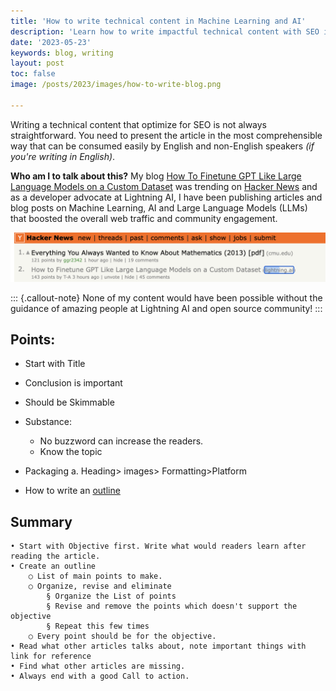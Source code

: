 ```yaml
---
title: 'How to write technical content in Machine Learning and AI'
description: 'Learn how to write impactful technical content with SEO in mind'
date: '2023-05-23'
keywords: blog, writing
layout: post
toc: false
image: /posts/2023/images/how-to-write-blog.png

---
```


Writing a technical content that optimize for SEO is not always straightforward. You need to present the article in the most comprehensible way that can be consumed easily by English and non-English speakers *(if you're writing in English)*.

**Who am I to talk about this?** My blog [How To Finetune GPT Like Large Language Models on a Custom Dataset](https://lightning.ai/pages/blog/how-to-finetune-gpt-like-large-language-models-on-a-custom-dataset/) was trending on [Hacker News](https://news.ycombinator.com/item?id=36068850) and as a developer advocate at Lightning AI, I have been publishing articles and blog posts on Machine Learning, AI and Large Language Models (LLMs) that boosted the overall web traffic and community engagement.

![](/posts/2023/images/hn-trending.png)

::: {.callout-note}
None of my content would have been possible without the guidance of amazing people at Lightning AI and open source community!
:::


## Points:
  * Start with Title
  * Conclusion is important
  * Should be Skimmable

  * Substance:
    * No buzzword can increase the readers.
    * Know the topic
  * Packaging
		a. Heading> images> Formatting>Platform
  * How to write an [outline](https://www.grammarly.com/blog/how-to-write-outline/)


## Summary
	• Start with Objective first. Write what would readers learn after reading the article.
	• Create an outline
		○ List of main points to make.
		○ Organize, revise and eliminate
			§ Organize the List of points
			§ Revise and remove the points which doesn't support the objective
			§ Repeat this few times
		○ Every point should be for the objective.
	• Read what other articles talks about, note important things with link for reference
	• Find what other articles are missing.
	• Always end with a good Call to action.
